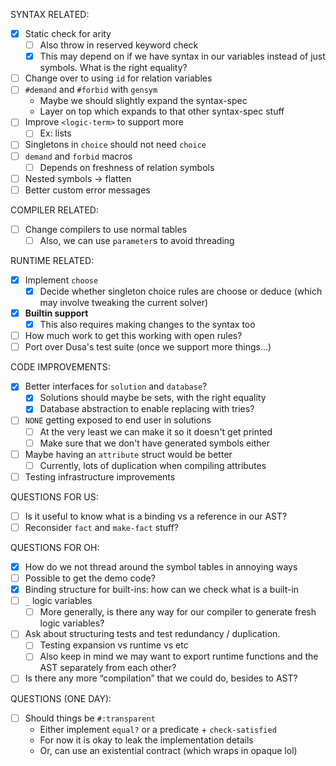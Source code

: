 SYNTAX RELATED:
- [x] Static check for arity
  - [ ] Also throw in reserved keyword check
  - [x] This may depend on if we have syntax in our variables
        instead of just symbols. What is the right equality?
- [ ] Change over to using `id` for relation variables
- [ ] `#demand` and `#forbid` with `gensym`
  - Maybe we should slightly expand the syntax-spec
  - Layer on top which expands to that other syntax-spec stuff
- [ ] Improve `<logic-term>` to support more
  - [ ] Ex: lists
- [ ] Singletons in `choice` should not need `choice`
- [ ] `demand` and `forbid` macros
  - [ ] Depends on freshness of relation symbols
- [ ] Nested symbols -> flatten
- [ ] Better custom error messages

COMPILER RELATED:
- [ ] Change compilers to use normal tables
  - [ ] Also, we can use `parameter`s to avoid threading

RUNTIME RELATED:
- [x] Implement `choose`
  - [x] Decide whether singleton choice rules are choose or deduce
        (which may involve tweaking the current solver)
- [x] **Builtin support**
  - [x] This also requires making changes to the syntax too
- [ ] How much work to get this working with open rules?
- [ ] Port over Dusa's test suite (once we support more things...)

CODE IMPROVEMENTS:
- [x] Better interfaces for `solution` and `database`?
  - [x] Solutions should maybe be sets, with the right equality
  - [x] Database abstraction to enable replacing with tries?
- [ ] `NONE` getting exposed to end user in solutions
  - [ ] At the very least we can make it so it doesn't get printed
  - [ ] Make sure that we don't have generated symbols either
- [ ] Maybe having an `attribute` struct would be better
  - [ ] Currently, lots of duplication when compiling attributes
- [ ] Testing infrastructure improvements

QUESTIONS FOR US:
- [ ] Is it useful to know what is a binding vs a reference in our AST?
- [ ] Reconsider `fact` and `make-fact` stuff?

QUESTIONS FOR OH:
- [x] How do we not thread around the symbol tables in annoying ways
- [ ] Possible to get the demo code?
- [x] Binding structure for built-ins: how can we check what is a built-in
- [ ] `_` logic variables
  - [ ] More generally, is there any way for our compiler to generate
        fresh logic variables?
- [ ] Ask about structuring tests and test redundancy / duplication.
  - [ ] Testing expansion vs runtime vs etc
  - [ ] Also keep in mind we may want to export runtime functions
        and the AST separately from each other?
- [ ] Is there any more “compilation” that we could do, besides to AST?

QUESTIONS (ONE DAY):
- [ ] Should things be `#:transparent`
  - Either implement `equal?` or a predicate + `check-satisfied`
  - For now it is okay to leak the implementation details
  - Or, can use an existential contract (which wraps in opaque lol)